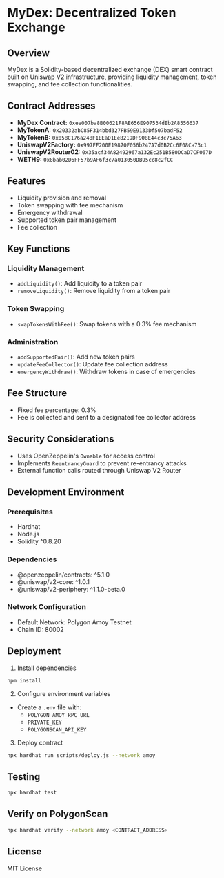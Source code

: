 # MyDex: Decentralized Token Exchange

## Overview

MyDex is a Solidity-based decentralized exchange (DEX) smart contract built on Uniswap V2 infrastructure, providing liquidity management, token swapping, and fee collection functionalities.

## Contract Addresses

- **MyDex Contract:** `0xee007ba8B00621F8AE656E907534dEb2A8556637`
- **MyTokenA:** `0x20332abC85F314bbd327FB59E9133Df507badF52`
- **MyTokenB:** `0x058C176a248F1EEaD1EeB219DF908E44c3c75A63`
- **UniswapV2Factory:** `0x997FF200E19870F056b247A7d0B2Cc6F08Ca73c1`
- **UniswapV2Router02:** `0x35acf34A82492967a132Ec251B580DCaD7CF067D`
- **WETH9:** `0x8bab02D6FF57b9AF6f3c7a013050DB95cc8c2fCC`

## Features

- Liquidity provision and removal
- Token swapping with fee mechanism
- Emergency withdrawal
- Supported token pair management
- Fee collection

## Key Functions

### Liquidity Management

- `addLiquidity()`: Add liquidity to a token pair
- `removeLiquidity()`: Remove liquidity from a token pair

### Token Swapping

- `swapTokensWithFee()`: Swap tokens with a 0.3% fee mechanism

### Administration

- `addSupportedPair()`: Add new token pairs
- `updateFeeCollector()`: Update fee collection address
- `emergencyWithdraw()`: Withdraw tokens in case of emergencies

## Fee Structure

- Fixed fee percentage: 0.3%
- Fee is collected and sent to a designated fee collector address

## Security Considerations

- Uses OpenZeppelin's `Ownable` for access control
- Implements `ReentrancyGuard` to prevent re-entrancy attacks
- External function calls routed through Uniswap V2 Router

## Development Environment

### Prerequisites

- Hardhat
- Node.js
- Solidity ^0.8.20

### Dependencies

- @openzeppelin/contracts: ^5.1.0
- @uniswap/v2-core: ^1.0.1
- @uniswap/v2-periphery: ^1.1.0-beta.0

### Network Configuration

- Default Network: Polygon Amoy Testnet
- Chain ID: 80002

## Deployment

1. Install dependencies

```bash
npm install
```

2. Configure environment variables

- Create a `.env` file with:
  - `POLYGON_AMOY_RPC_URL`
  - `PRIVATE_KEY`
  - `POLYGONSCAN_API_KEY`

3. Deploy contract

```bash
npx hardhat run scripts/deploy.js --network amoy
```

## Testing

```bash
npx hardhat test
```

## Verify on PolygonScan

```bash
npx hardhat verify --network amoy <CONTRACT_ADDRESS>
```

## License

MIT License
